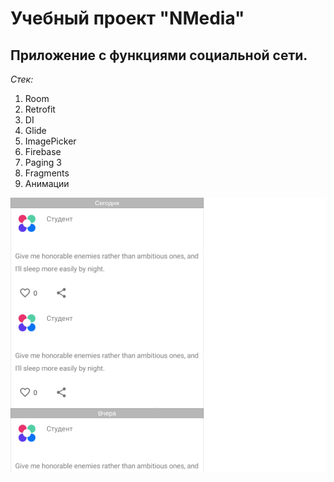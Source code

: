 # Учебный проект "NMedia"

## Приложение с функциями социальной сети.

_Стек:_
1. Room
2. Retrofit
3. DI
4. Glide
5. ImagePicker
6. Firebase
7. Paging 3
8. Fragments
9. Анимации


![](https://github.com/netology-code/andad-homeworks/raw/master/04_recycler/pic/separators.png)
